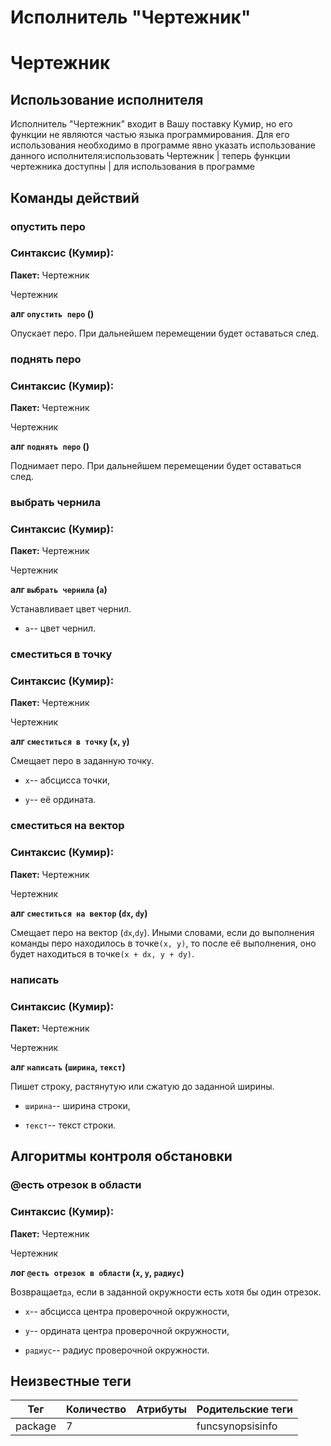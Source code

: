 # Исполнитель "Чертежник"

# Чертежник

## Использование исполнителя

Исполнитель "Чертежник" входит в Вашу поставку Кумир, но его функции не являются частью языка 
		программирования. Для его использования необходимо в программе явно указать использование данного исполнителя:использовать Чертежник
| теперь функции чертежника доступны
| для использования в программе

## Команды действий

### опустить перо

### Синтаксис (Кумир):

**Пакет:** Чертежник

Чертежник

**алг `опустить перо` ()**

Опускает перо. При дальнейшем перемещении будет оставаться след.

### поднять перо

### Синтаксис (Кумир):

**Пакет:** Чертежник

Чертежник

**алг `поднять перо` ()**

Поднимает перо. При дальнейшем перемещении будет оставаться след.

### выбрать чернила

### Синтаксис (Кумир):

**Пакет:** Чертежник

Чертежник

**алг `выбрать чернила` (`а`)**

Устанавливает цвет чернил.


* `а`-- цвет чернил.

### сместиться в точку

### Синтаксис (Кумир):

**Пакет:** Чертежник

Чертежник

**алг `сместиться в точку` (`x`, `y`)**

Смещает перо в заданную точку.


* `x`-- абсцисса точки,

* `y`-- её ордината.

### сместиться на вектор

### Синтаксис (Кумир):

**Пакет:** Чертежник

Чертежник

**алг `сместиться на вектор` (`dx`, `dy`)**

Смещает перо на вектор (`dx`,`dy`). 
			Иными словами, если до выполнения команды перо находилось в точке`(x, y)`, то 
			после её выполнения, оно будет находиться в точке`(x + dx, y + dy)`.

### написать

### Синтаксис (Кумир):

**Пакет:** Чертежник

Чертежник

**алг `написать` (`ширина`, `текст`)**

Пишет строку, растянутую или сжатую до заданной ширины.


* `ширина`-- ширина строки,

* `текст`-- текст строки.

## Алгоритмы контроля обстановки

### @есть отрезок в области

### Синтаксис (Кумир):

**Пакет:** Чертежник

Чертежник

**лог `@есть отрезок в области` (`x`, `y`, `радиус`)**

Возвращает`да`, если в заданной окружности есть хотя бы один отрезок.


* `x`-- абсцисса центра проверочной окружности,

* `y`-- ордината центра проверочной окружности,

* `радиус`-- радиус проверочной окружности.


## Неизвестные теги

| Тег | Количество | Атрибуты | Родительские теги |
|-----|------------|----------|-------------------|
| package | 7 |  | funcsynopsisinfo |